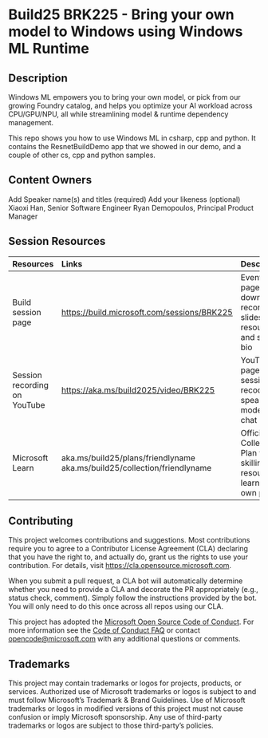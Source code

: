 # Build25 BRK225 - Bring your own model to Windows using Windows ML Runtime

## Description

Windows ML empowers you to bring your own model, or pick from our growing Foundry catalog, and helps you optimize your AI workload across CPU/GPU/NPU, all while streamlining model & runtime dependency management.

This repo shows you how to use Windows ML in csharp, cpp and python. It contains the ResnetBuildDemo app that we showed in our demo, and a couple of other cs, cpp and python samples.

## Content Owners

Add Speaker name(s) and titles (required)
Add your likeness (optional)
Xiaoxi Han, Senior Software Engineer
Ryan Demopoulos, Principal Product Manager

## Session Resources 

| Resources          | Links                             | Description        |
|:-------------------|:----------------------------------|:-------------------|
| Build session page | https://build.microsoft.com/sessions/BRK225 | Event session page with downloadable recording, slides, resources, and speaker bio |
| Session recording on YouTube | https://aka.ms/build2025/video/BRK225 | YouTube page with session recoding and speaker-moderated chat |
|Microsoft Learn|aka.ms/build25/plans/friendlyname<br>aka.ms/build25/collection/friendlyname|Official Collection or Plan with skilling resources to learn at your own pace|


## Contributing

This project welcomes contributions and suggestions.  Most contributions require you to agree to a
Contributor License Agreement (CLA) declaring that you have the right to, and actually do, grant us
the rights to use your contribution. For details, visit https://cla.opensource.microsoft.com.

When you submit a pull request, a CLA bot will automatically determine whether you need to provide
a CLA and decorate the PR appropriately (e.g., status check, comment). Simply follow the instructions
provided by the bot. You will only need to do this once across all repos using our CLA.

This project has adopted the [Microsoft Open Source Code of Conduct](https://opensource.microsoft.com/codeofconduct/).
For more information see the [Code of Conduct FAQ](https://opensource.microsoft.com/codeofconduct/faq/) or
contact [opencode@microsoft.com](mailto:opencode@microsoft.com) with any additional questions or comments.

## Trademarks 
This project may contain trademarks or logos for projects, products, or services. Authorized use of Microsoft trademarks or logos is subject to and must follow Microsoft’s Trademark & Brand Guidelines. Use of Microsoft trademarks or logos in modified versions of this project must not cause confusion or imply Microsoft sponsorship. Any use of third-party trademarks or logos are subject to those third-party’s policies.